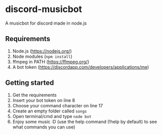 # discord-musicbot
A musicbot for discord made in node.js

## Requirements
1. Node.js (https://nodejs.org/)
2. Node modules (`npm install`)
3. ffmpeg in PATH (https://ffmpeg.org/)
4. A bot token (https://discordapp.com/developers/applications/me)

## Getting started
1. Get the requirements
2. Insert your bot token on line 8
3. Choose your command character on line 17
4. Create an empty folder called `songs`
5. Open terminal/cmd and type `node bot`
6. Enjoy some music :D (use the help command (!help by default) to see what commands you can use)
